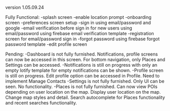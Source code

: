 version 1.05.09.24

Fully Functional:
-splash screen
-enable location prompt
-onboarding screen
-preferences screen setup
-sign in using email/password and google
-email verification before sign in for new users using email/password using firebase email verification template
-registration screen for email/password sign in
-forgot password using firebase forgot password template
-edit profile screen 

Pending:
-Dashboard is not fully furnished. Notifications, profile screens can now be accessed in this screen. For bottom navigation, only Places and Settings can be accessed.
-Notifications is still on progress with only an empty lotify template for empty notifications can be shown.
-Profile screen is still on progress. Edit profile option can be accessed in Profile. Need to implement Manage Contacts
-Settings is not fully furnished. Only UI can be seen. No functionality.
-Places is not fully furnished. Can now view POIs depending on user location on the map. Display user location on the map. Change map styles and detail. Search autocomplete for Places functionality and recent searches functionality. 
